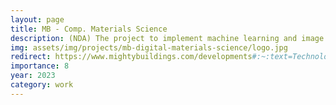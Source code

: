 ```yaml
---
layout: page
title: MB - Comp. Materials Science
description: (NDA) The project to implement machine learning and image processing techniques to speed-up the R&D cycle of new materials and simplify digital certification.
img: assets/img/projects/mb-digital-materials-science/logo.jpg
redirect: https://www.mightybuildings.com/developments#:~:text=Technology%20makes%20it%20possible
importance: 8
year: 2023
category: work
---
```

